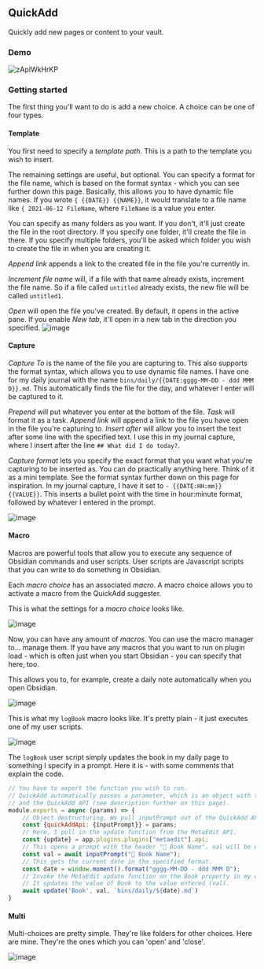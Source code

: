 ## QuickAdd
Quickly add new pages or content to your vault.
### Demo
![zApIWkHrKP](https://user-images.githubusercontent.com/29108628/121762835-bb8b2e80-cb38-11eb-8ef6-b65700526caf.gif)

### Getting started
The first thing you'll want to do is add a new choice. A choice can be one of four types.

#### Template
You first need to specify a _template path_. This is a path to the template you wish to insert.

The remaining settings are useful, but optional. You can specify a format for the file name, which is based on the format syntax - which you can see further down this page.
Basically, this allows you to have dynamic file names. If you wrote `{ {{DATE}} {{NAME}}`, it would translate to a file name like `{ 2021-06-12 FileName`, where `FileName` is a value you enter.

You can specify as many folders as you want. If you don't, it'll just create the file in the root directory. If you specify one folder, it'll create the file in there.
If you specify multiple folders, you'll be asked which folder you wish to create the file in when you are creating it.

_Append link_ appends a link to the created file in the file you're currently in.

_Increment file name_ will, if a file with that name already exists, increment the file name. So if a file called `untitled` already exists, the new file will be called `untitled1`.

_Open_ will open the file you've created. By default, it opens in the active pane. If you enable _New tab_, it'll open in a new tab in the direction you specified.
![image](https://user-images.githubusercontent.com/29108628/121773888-3f680980-cb7f-11eb-919b-97d56ef9268e.png)

#### Capture
_Capture To_ is the name of the file you are capturing to. This also supports the format syntax, which allows you to use dynamic file names.
I have one for my daily journal with the name `bins/daily/{{DATE:gggg-MM-DD - ddd MMM D}}.md`. This automatically finds the file for the day, and whatever I enter will be captured to it.

_Prepend_ will put whatever you enter at the bottom of the file.
_Task_ will format it as a task.
_Append link_ will append a link to the file you have open in the file you're capturing to. 
_Insert after_ will allow you to insert the text after some line with the specified text. I use this in my journal capture, where I insert after the line `## What did I do today?`.

_Capture format_ lets you specify the exact format that you want what you're capturing to be inserted as. You can do practically anything here. Think of it as a mini template.
See the format syntax further down on this page for inspiration.
In my journal capture, I have it set to `- {{DATE:HH:mm}} {{VALUE}}`. This inserts a bullet point with the time in hour:minute format, followed by whatever I entered in the prompt.

![image](https://user-images.githubusercontent.com/29108628/121774039-4d6a5a00-cb80-11eb-89be-0aceefaa658b.png)

#### Macro
Macros are powerful tools that allow you to execute any sequence of Obsidian commands and user scripts.
User scripts are Javascript scripts that you can write to do something in Obsidian.

Each _macro choice_ has an associated _macro_. A macro choice allows you to activate a macro from the QuickAdd suggester.

This is what the settings for a _macro choice_ looks like.

![image](https://user-images.githubusercontent.com/29108628/121774145-22ccd100-cb81-11eb-8873-7533755bdf32.png)

Now, you can have any amount of _macros_. You can use the macro manager to... manage them.
If you have any macros that you want to run on plugin load - which is often just when you start Obsidian - you can specify that here, too.

This allows you to, for example, create a daily note automatically when you open Obsidian.

![image](https://user-images.githubusercontent.com/29108628/121774198-81924a80-cb81-11eb-9f80-9816263e4b6f.png)

This is what my `logBook` macro looks like. It's pretty plain - it just executes one of my user scripts.

![image](https://user-images.githubusercontent.com/29108628/121774245-cfa74e00-cb81-11eb-9977-3ddac04dc8bd.png)

The `logBook` user script simply updates the book in my daily page to something I specify in a prompt.
Here it is - with some comments that explain the code.

```js
// You have to export the function you wish to run.
// QuickAdd automatically passes a parameter, which is an object with the Obsidian app object
// and the QuickAdd API (see description further on this page).
module.exports = async (params) => {
    // Object destructuring. We pull inputPrompt out of the QuickAdd API in params.
    const {quickAddApi: {inputPrompt}} = params;
    // Here, I pull in the update function from the MetaEdit API.
    const {update} = app.plugins.plugins["metaedit"].api;
    // This opens a prompt with the header "📖 Book Name". val will be whatever you enter.
    const val = await inputPrompt("📖 Book Name");
    // This gets the current date in the specified format.
    const date = window.moment().format("gggg-MM-DD - ddd MMM D");
    // Invoke the MetaEdit update function on the Book property in my daily journal note.
    // It updates the value of Book to the value entered (val).
    await update('Book', val, `bins/daily/${date}.md`)
}
```

#### Multi
Multi-choices are pretty simple. They're like folders for other choices. Here are mine. They're the ones which you can 'open' and 'close'.

![image](https://user-images.githubusercontent.com/29108628/121774481-e39f7f80-cb82-11eb-92bf-6d265529ba06.png)

